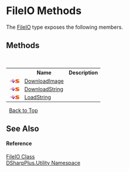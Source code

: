 # FileIO Methods
 

The <a href="cf9e53fc-fc56-24c4-3e93-6b8abd37547e">FileIO</a> type exposes the following members.


## Methods
&nbsp;<table><tr><th></th><th>Name</th><th>Description</th></tr><tr><td>![Public method](media/pubmethod.gif "Public method")![Static member](media/static.gif "Static member")</td><td><a href="92d6f8dc-bfa8-b3bf-7f86-03c78520532a">DownloadImage</a></td><td /></tr><tr><td>![Public method](media/pubmethod.gif "Public method")![Static member](media/static.gif "Static member")</td><td><a href="871c1b35-19ef-6448-23b5-30298931d216">DownloadString</a></td><td /></tr><tr><td>![Public method](media/pubmethod.gif "Public method")![Static member](media/static.gif "Static member")</td><td><a href="b60d703e-1684-a09a-a0b8-bb2119016db6">LoadString</a></td><td /></tr></table>&nbsp;
<a href="#fileio-methods">Back to Top</a>

## See Also


#### Reference
<a href="cf9e53fc-fc56-24c4-3e93-6b8abd37547e">FileIO Class</a><br /><a href="19a086ae-fdeb-1466-ef78-b7b01f51c38c">DSharpPlus.Utility Namespace</a><br />